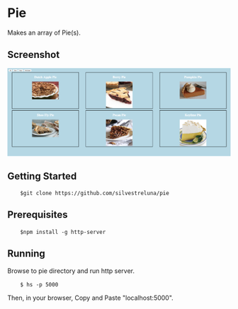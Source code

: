 # Pie
Makes an array of Pie(s).

## Screenshot 
![Image of Pie](https://raw.githubusercontent.com/silvestreluna/pie/master/images/Pie.png)


## Getting Started
``` 
    $git clone https://github.com/silvestreluna/pie
```

## Prerequisites  
```
    $npm install -g http-server
```

## Running
Browse to pie directory and run http
server.

```
    $ hs -p 5000
```
Then, in your browser, Copy and Paste "localhost:5000". 